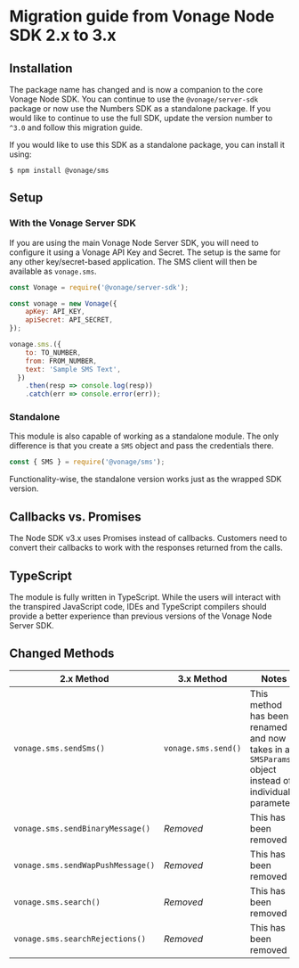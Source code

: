 # Migration guide from Vonage Node SDK 2.x to 3.x

## Installation

The package name has changed and is now a companion to the core Vonage Node SDK. You can continue to use the `@vonage/server-sdk` package or now use the Numbers SDK as a standalone package. If you would like to continue to use the full SDK, update the version number to `^3.0` and follow this migration guide.

If you would like to use this SDK as a standalone package, you can install it using:

```console
$ npm install @vonage/sms
```

## Setup

### With the Vonage Server SDK
If you are using the main Vonage Node Server SDK, you will need to configure it using a Vonage API Key and Secret. The setup is the same for any other key/secret-based application. The SMS client will then be available as `vonage.sms`.

```js
const Vonage = require('@vonage/server-sdk');

const vonage = new Vonage({
    apKey: API_KEY,
    apiSecret: API_SECRET,
});

vonage.sms.({
    to: TO_NUMBER,
    from: FROM_NUMBER,
    text: 'Sample SMS Text',
  })
    .then(resp => console.log(resp))
    .catch(err => console.error(err));
```

### Standalone
This module is also capable of working as a standalone module. The only difference is that you create a `SMS` object and pass the credentials there.

```js
const { SMS } = require('@vonage/sms');
```

Functionality-wise, the standalone version works just as the wrapped SDK version.

## Callbacks vs. Promises

The Node SDK v3.x uses Promises instead of callbacks. Customers need to convert their callbacks to work with the responses returned from the calls.

## TypeScript

The module is fully written in TypeScript. While the users will interact with the transpired JavaScript code, IDEs and TypeScript compilers should provide a better experience than previous versions of the Vonage Node Server SDK.

## Changed Methods

| 2.x Method | 3.x Method | Notes |
|----------------|---------------|-------|
| `vonage.sms.sendSms()` | `vonage.sms.send()` | This method has been renamed and now takes in a `SMSParams` object instead of individual parameters |
| `vonage.sms.sendBinaryMessage()` | _Removed_ |  This has been removed |
| `vonage.sms.sendWapPushMessage()` | _Removed_ |  This has been removed |
| `vonage.sms.search()` | _Removed_ |  This has been removed |
| `vonage.sms.searchRejections()` | _Removed_ |  This has been removed |
